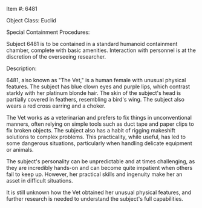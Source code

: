 Item #: 6481

Object Class: Euclid

Special Containment Procedures:

Subject 6481 is to be contained in a standard humanoid containment chamber, complete with basic amenities. Interaction with personnel is at the discretion of the overseeing researcher.

Description:

6481, also known as "The Vet," is a human female with unusual physical features. The subject has blue clown eyes and purple lips, which contrast starkly with her platinum blonde hair. The skin of the subject's head is partially covered in feathers, resembling a bird's wing. The subject also wears a red cross earring and a choker.

The Vet works as a veterinarian and prefers to fix things in unconventional manners, often relying on simple tools such as duct tape and paper clips to fix broken objects. The subject also has a habit of rigging makeshift solutions to complex problems. This practicality, while useful, has led to some dangerous situations, particularly when handling delicate equipment or animals.

The subject's personality can be unpredictable and at times challenging, as they are incredibly hands-on and can become quite impatient when others fail to keep up. However, her practical skills and ingenuity make her an asset in difficult situations.

It is still unknown how the Vet obtained her unusual physical features, and further research is needed to understand the subject's full capabilities.